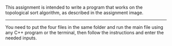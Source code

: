 This assignment is intended to write a program that works on the topological sort algorithm, as described in the assignment image.

---------------------------------------------------------------------------------

You need to put the four files in the same folder and run the main file using any C++ program or the terminal, then follow the instructions and enter the needed inputs.